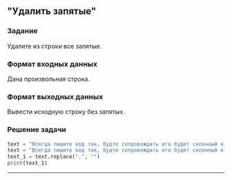 ## "Удалить запятые"

### Задание

Удалите из строки все запятые.

### Формат входных данных

Дана произвольная строка.

### Формат выходных данных

Вывести исходную строку без запятых.

### Решение задачи

```python
text = "Всегда пишите код так, будто сопровождать его будет склонный к насилию психопат, который знает, где вы живете."
text = "Всегда пишите код так, будто сопровождать его будет склонный к насилию психопат, который знает, где вы живете."
text_1 = text.replace(",", "")
print(text_1)
```

---

